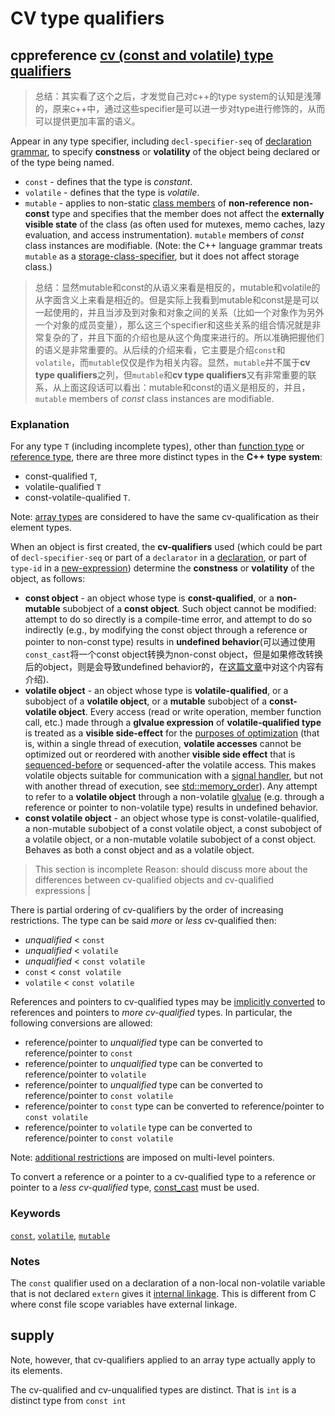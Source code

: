 # CV type qualifiers

## cppreference [cv (const and volatile) type qualifiers](https://en.cppreference.com/w/cpp/language/cv)

> 总结：其实看了这个之后，才发觉自己对c++的type system的认知是浅薄的，原来c++中，通过这些specifier是可以进一步对type进行修饰的，从而可以提供更加丰富的语义。

 Appear in any type specifier, including `decl-specifier-seq` of [declaration grammar](https://en.cppreference.com/w/cpp/language/declarations), to specify **constness** or **volatility** of the object being declared or of the type being named.

- `const` - defines that the type is *constant*.
- `volatile` - defines that the type is *volatile*.
- `mutable` - applies to non-static [class members](https://en.cppreference.com/w/cpp/language/data_members) of **non-reference** **non-const** type and specifies that the member does not affect the **externally visible state** of the class (as often used for mutexes, memo caches, lazy evaluation, and access instrumentation). `mutable` members of *const* class instances are modifiable. (Note: the C++ language grammar treats `mutable` as a [storage-class-specifier](https://en.cppreference.com/w/cpp/language/storage_duration), but it does not affect storage class.)

> 总结：显然mutable和const的从语义来看是相反的，mutable和volatile的从字面含义上来看是相近的。但是实际上我看到mutable和const是是可以一起使用的，并且当涉及到对象和对象之间的关系（比如一个对象作为另外一个对象的成员变量），那么这三个specifier和这些关系的组合情况就是非常复杂的了，并且下面的介绍也是从这个角度来进行的。所以准确把握他们的语义是非常重要的。从后续的介绍来看，它主要是介绍`const`和`volatile`，而`mutable`仅仅是作为相关内容。显然，`mutable`并不属于**cv type qualifiers**之列，但`mutable`和**cv type qualifiers**又有非常重要的联系，从上面这段话可以看出：mutable和const的语义是相反的，并且，`mutable` members of *const* class instances are modifiable. 

### Explanation

For any type `T` (including incomplete types), other than [function type](https://en.cppreference.com/w/cpp/language/functions) or [reference type](https://en.cppreference.com/w/cpp/language/reference), there are three more distinct types in the **C++ type system**:

- const-qualified `T`,
- volatile-qualified `T`
- const-volatile-qualified `T`.

Note: [array types](https://en.cppreference.com/w/cpp/language/array) are considered to have the same cv-qualification as their element types.

When an object is first created, the **cv-qualifiers** used (which could be part of `decl-specifier-seq` or part of a `declarator` in a [declaration](https://en.cppreference.com/w/cpp/language/declarations), or part of `type-id` in a [new-expression](https://en.cppreference.com/w/cpp/language/new)) determine the **constness** or **volatility** of the object, as follows:

- **const object** - an object whose type is **const-qualified**, or a **non-mutable** subobject of a **const object**. Such object cannot be modified: attempt to do so directly is a compile-time error, and attempt to do so indirectly (e.g., by modifying the const object through a reference or pointer to non-const type) results in **undefined behavior**(可以通过使用`const_cast`将一个const object转换为non-const object，但是如果修改转换后的object，则是会导致undefined behavior的，在[这篇文章](http://www.cplusplus.com/doc/tutorial/typecasting/)中对这个内容有介绍).
- **volatile object** - an object whose type is **volatile-qualified**, or a subobject of a **volatile object**, or a **mutable** subobject of a **const-volatile object**. Every access (read or write operation, member function call, etc.) made through a **glvalue expression** of **volatile-qualified type** is treated as a **visible side-effect** for the [purposes of optimization](https://en.cppreference.com/w/cpp/language/as_if) (that is, within a single thread of execution, **volatile accesses** cannot be optimized out or reordered with another **visible side effect** that is [sequenced-before](https://en.cppreference.com/w/cpp/language/eval_order) or sequenced-after the volatile access. This makes volatile objects suitable for communication with a [signal handler](https://en.cppreference.com/w/cpp/utility/program/signal), but not with another thread of execution, see [std::memory_order](https://en.cppreference.com/w/cpp/atomic/memory_order)). Any attempt to refer to a **volatile object** through a non-volatile [glvalue](https://en.cppreference.com/w/cpp/language/value_category#glvalue) (e.g. through a reference or pointer to non-volatile type) results in undefined behavior.
- **const volatile object** - an object whose type is const-volatile-qualified, a non-mutable subobject of a const volatile object, a const subobject of a volatile object, or a non-mutable volatile subobject of a const object. Behaves as both a const object and as a volatile object.

>This section is incomplete Reason: should discuss more about the differences between cv-qualified objects and cv-qualified expressions |

There is partial ordering of cv-qualifiers by the order of increasing restrictions. The type can be said *more* or *less* cv-qualified then:

- *unqualified* < `const`
- *unqualified* < `volatile`
- *unqualified* < `const volatile`
- `const` < `const volatile`
- `volatile` < `const volatile`

References and pointers to cv-qualified types may be [implicitly converted](https://en.cppreference.com/w/cpp/language/implicit_cast#Qualification_conversions) to references and pointers to *more cv-qualified* types. In particular, the following conversions are allowed:

- reference/pointer to *unqualified* type can be converted to reference/pointer to `const`
- reference/pointer to *unqualified* type can be converted to reference/pointer to `volatile`
- reference/pointer to *unqualified* type can be converted to reference/pointer to `const volatile`
- reference/pointer to `const` type can be converted to reference/pointer to `const volatile`
- reference/pointer to `volatile` type can be converted to reference/pointer to `const volatile`

Note: [additional restrictions](https://en.cppreference.com/w/cpp/language/implicit_cast#Qualification_conversions) are imposed on multi-level pointers.

To convert a reference or a pointer to a cv-qualified type to a reference or pointer to a *less cv-qualified* type, [const_cast](https://en.cppreference.com/w/cpp/language/const_cast) must be used.

### Keywords

[`const`](https://en.cppreference.com/w/cpp/keyword/const), [`volatile`](https://en.cppreference.com/w/cpp/keyword/volatile), [`mutable`](https://en.cppreference.com/w/cpp/keyword/mutable)

### Notes

The `const` qualifier used on a declaration of a non-local non-volatile variable that is not declared `extern` gives it [internal linkage](https://en.cppreference.com/w/cpp/language/storage_duration#Linkage). This is different from C where const file scope variables have external linkage.


## supply

Note, however, that cv-qualifiers applied to an array type actually apply to its elements.

The cv-qualified and cv-unqualified types are distinct. That is `int` is a distinct type from `const int`

